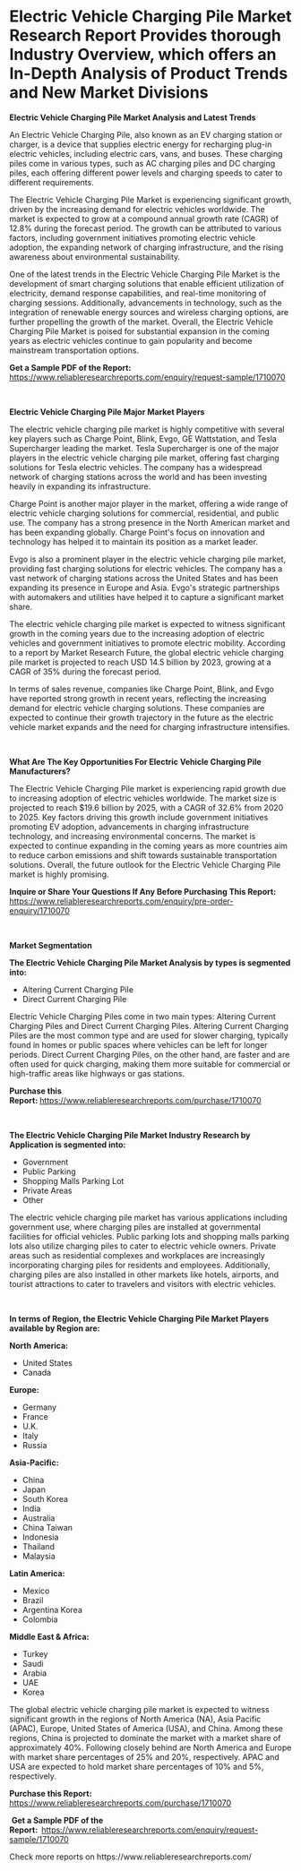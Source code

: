 <p><h1>Electric Vehicle Charging Pile Market Research Report Provides thorough Industry Overview, which offers an In-Depth Analysis of Product Trends and New Market Divisions</h1></p><p><strong>Electric Vehicle Charging Pile Market Analysis and Latest Trends</strong></p>
<p><p>An Electric Vehicle Charging Pile, also known as an EV charging station or charger, is a device that supplies electric energy for recharging plug-in electric vehicles, including electric cars, vans, and buses. These charging piles come in various types, such as AC charging piles and DC charging piles, each offering different power levels and charging speeds to cater to different requirements.</p><p>The Electric Vehicle Charging Pile Market is experiencing significant growth, driven by the increasing demand for electric vehicles worldwide. The market is expected to grow at a compound annual growth rate (CAGR) of 12.8% during the forecast period. The growth can be attributed to various factors, including government initiatives promoting electric vehicle adoption, the expanding network of charging infrastructure, and the rising awareness about environmental sustainability.</p><p>One of the latest trends in the Electric Vehicle Charging Pile Market is the development of smart charging solutions that enable efficient utilization of electricity, demand response capabilities, and real-time monitoring of charging sessions. Additionally, advancements in technology, such as the integration of renewable energy sources and wireless charging options, are further propelling the growth of the market. Overall, the Electric Vehicle Charging Pile Market is poised for substantial expansion in the coming years as electric vehicles continue to gain popularity and become mainstream transportation options.</p></p>
<p><strong>Get a Sample PDF of the Report:&nbsp;</strong> <a href="https://www.reliableresearchreports.com/enquiry/request-sample/1710070">https://www.reliableresearchreports.com/enquiry/request-sample/1710070</a></p>
<p>&nbsp;</p>
<p><strong>Electric Vehicle Charging Pile Major Market Players</strong></p>
<p><p>The electric vehicle charging pile market is highly competitive with several key players such as Charge Point, Blink, Evgo, GE Wattstation, and Tesla Supercharger leading the market. Tesla Supercharger is one of the major players in the electric vehicle charging pile market, offering fast charging solutions for Tesla electric vehicles. The company has a widespread network of charging stations across the world and has been investing heavily in expanding its infrastructure.</p><p>Charge Point is another major player in the market, offering a wide range of electric vehicle charging solutions for commercial, residential, and public use. The company has a strong presence in the North American market and has been expanding globally. Charge Point's focus on innovation and technology has helped it to maintain its position as a market leader.</p><p>Evgo is also a prominent player in the electric vehicle charging pile market, providing fast charging solutions for electric vehicles. The company has a vast network of charging stations across the United States and has been expanding its presence in Europe and Asia. Evgo's strategic partnerships with automakers and utilities have helped it to capture a significant market share.</p><p>The electric vehicle charging pile market is expected to witness significant growth in the coming years due to the increasing adoption of electric vehicles and government initiatives to promote electric mobility. According to a report by Market Research Future, the global electric vehicle charging pile market is projected to reach USD 14.5 billion by 2023, growing at a CAGR of 35% during the forecast period.</p><p>In terms of sales revenue, companies like Charge Point, Blink, and Evgo have reported strong growth in recent years, reflecting the increasing demand for electric vehicle charging solutions. These companies are expected to continue their growth trajectory in the future as the electric vehicle market expands and the need for charging infrastructure intensifies.</p></p>
<p>&nbsp;</p>
<p><strong>What Are The Key Opportunities For Electric Vehicle Charging Pile Manufacturers?</strong></p>
<p><p>The Electric Vehicle Charging Pile market is experiencing rapid growth due to increasing adoption of electric vehicles worldwide. The market size is projected to reach $19.6 billion by 2025, with a CAGR of 32.6% from 2020 to 2025. Key factors driving this growth include government initiatives promoting EV adoption, advancements in charging infrastructure technology, and increasing environmental concerns. The market is expected to continue expanding in the coming years as more countries aim to reduce carbon emissions and shift towards sustainable transportation solutions. Overall, the future outlook for the Electric Vehicle Charging Pile market is highly promising.</p></p>
<p><strong>Inquire or Share Your Questions If Any Before Purchasing This Report:</strong> <a href="https://www.reliableresearchreports.com/enquiry/pre-order-enquiry/1710070">https://www.reliableresearchreports.com/enquiry/pre-order-enquiry/1710070</a></p>
<p>&nbsp;</p>
<p><strong>Market Segmentation</strong></p>
<p><strong>The Electric Vehicle Charging Pile Market Analysis by types is segmented into:</strong></p>
<p><ul><li>Altering Current Charging Pile</li><li>Direct Current Charging Pile</li></ul></p>
<p><p>Electric Vehicle Charging Piles come in two main types: Altering Current Charging Piles and Direct Current Charging Piles. Altering Current Charging Piles are the most common type and are used for slower charging, typically found in homes or public spaces where vehicles can be left for longer periods. Direct Current Charging Piles, on the other hand, are faster and are often used for quick charging, making them more suitable for commercial or high-traffic areas like highways or gas stations.</p></p>
<p><strong>Purchase this Report:&nbsp;</strong><a href="https://www.reliableresearchreports.com/purchase/1710070">https://www.reliableresearchreports.com/purchase/1710070</a></p>
<p>&nbsp;</p>
<p><strong>The Electric Vehicle Charging Pile Market Industry Research by Application is segmented into:</strong></p>
<p><ul><li>Government</li><li>Public Parking</li><li>Shopping Malls Parking Lot</li><li>Private Areas</li><li>Other</li></ul></p>
<p><p>The electric vehicle charging pile market has various applications including government use, where charging piles are installed at governmental facilities for official vehicles. Public parking lots and shopping malls parking lots also utilize charging piles to cater to electric vehicle owners. Private areas such as residential complexes and workplaces are increasingly incorporating charging piles for residents and employees. Additionally, charging piles are also installed in other markets like hotels, airports, and tourist attractions to cater to travelers and visitors with electric vehicles.</p></p>
<p>&nbsp;</p>
<p><strong>In terms of Region, the Electric Vehicle Charging Pile Market Players available by Region are:</strong></p>
<p>
    <p> <strong> North America: </strong>
        <ul>
            <li>United States</li>
            <li>Canada</li>
        </ul>
        </p> 
    <p> <strong> Europe: </strong>
        <ul>
            <li>Germany</li>
            <li>France</li>
            <li>U.K.</li>
            <li>Italy</li>
            <li>Russia</li>
        </ul>
        </p> 
    <p> <strong> Asia-Pacific: </strong>
        <ul>
            <li>China</li>
            <li>Japan</li>
            <li>South Korea</li>
            <li>India</li>
            <li>Australia</li>
            <li>China Taiwan</li>
            <li>Indonesia</li>
            <li>Thailand</li>
            <li>Malaysia</li>
        </ul>
        </p> 
    <p> <strong> Latin America: </strong>
        <ul>
            <li>Mexico</li>
            <li>Brazil</li>
            <li>Argentina Korea</li>
            <li>Colombia</li>
        </ul>
        </p> 
    <p> <strong> Middle East & Africa: </strong>
        <ul>
            <li>Turkey</li>
            <li>Saudi</li>
            <li>Arabia</li>
            <li>UAE</li>
            <li>Korea</li>
        </ul>
    </p>
    </p>
<p><p>The global electric vehicle charging pile market is expected to witness significant growth in the regions of North America (NA), Asia Pacific (APAC), Europe, United States of America (USA), and China. Among these regions, China is projected to dominate the market with a market share of approximately 40%. Following closely behind are North America and Europe with market share percentages of 25% and 20%, respectively. APAC and USA are expected to hold market share percentages of 10% and 5%, respectively.</p></p>
<p><strong>Purchase this Report: </strong><a href="https://www.reliableresearchreports.com/purchase/1710070">https://www.reliableresearchreports.com/purchase/1710070</a></p>
<p>&nbsp;<strong>Get a Sample PDF of the Report:&nbsp;&nbsp;</strong><a href="https://www.reliableresearchreports.com/enquiry/request-sample/1710070">https://www.reliableresearchreports.com/enquiry/request-sample/1710070</a></p>
<p><strong></strong></p>
<p>Check more reports on https://www.reliableresearchreports.com/</p>